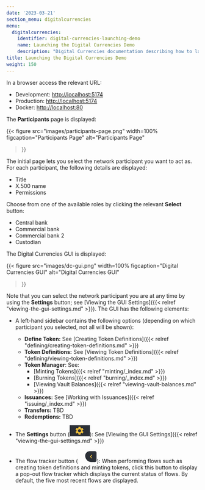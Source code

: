 ```yaml
---
date: '2023-03-21'
section_menu: digitalcurrencies
menu:
  digitalcurrencies:
    identifier: digital-currencies-launching-demo
    name: Launching the Digital Currencies Demo
    description: "Digital Currencies documentation describing how to launch the Digital Currencies demo"
title: Launching the Digital Currencies Demo
weight: 150
---
```


In a browser access the relevant URL:

* Development: [http://localhost:5174](http://localhost:5174)
* Production: [http://localhost:5174](http://localhost:4173)
* Docker: [http://localhost:80](http://localhost:80)

The **Participants** page is displayed:

{{< 
      figure
	  src="images/participants-page.png"
      width=100%
	  figcaption="Participants Page"
	  alt="Participants Page"
>}}

The initial page lets you select the network participant you want to act as. For each participant, the following details are displayed:

* Title
* X.500 name
* Permissions

Choose from one of the available roles by clicking the relevant **Select** button:

* Central bank
* Commercial bank
* Commercial bank 2
* Custodian

The Digital Currencies GUI is displayed:

{{< 
      figure
	  src="images/dc-gui.png"
      width=100%
	  figcaption="Digital Currencies GUI"
	  alt="Digital Currencies GUI"
>}}

Note that you can select the network participant you are at any time by using the **Settings** button; see [Viewing the GUI Settings]({{< relref "viewing-the-gui-settings.md" >}}).
The GUI has the following elements:

* A left-hand sidebar contains the following options (depending on which participant you selected, not all will be shown):
  * **Define Token:** See [Creating Token Definitions]({{< relref "defining/creating-token-definitions.md" >}})
  * **Token Definitions:** See [Viewing Token Definitions]({{< relref "defining/viewing-token-definitions.md" >}})
  * **Token Manager**: See:
    * [Minting Tokens]({{< relref "minting/_index.md" >}})
    * [Burning Tokens]({{< relref "burning/_index.md" >}})
    * [Viewing Vault Balances]({{< relref "viewing-vault-balances.md" >}})
  * **Issuances:** See [Working with Issuances]({{< relref "issuing/_index.md"  >}})
  * **Transfers:** TBD
  * **Redemptions:** TBD
    
* The **Settings** button (![](images/setting-buttons.png)): See [Viewing the GUI Settings]({{< relref "viewing-the-gui-settings.md" >}}) 
* The flow tracker button (![](images/flow-drawer-button.png)): When performing flows such as creating token definitions and minting tokens, click this button to display a pop-out flow tracker which displays the current status of flows. By default, the five most recent flows are displayed.
  

